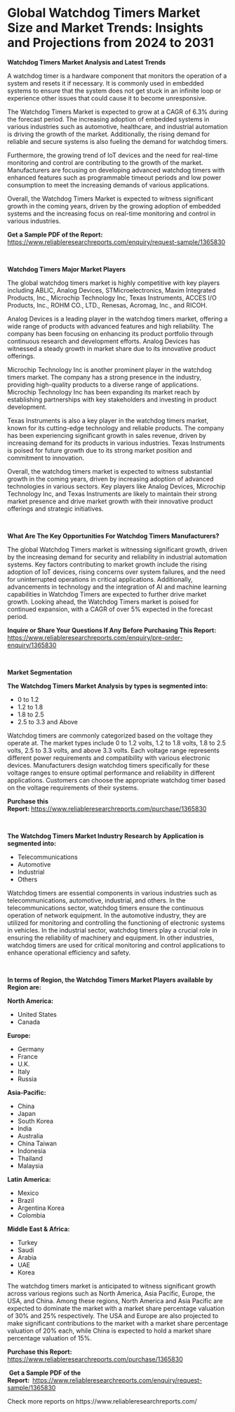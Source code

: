 <p><h1>Global Watchdog Timers Market Size and Market Trends: Insights and Projections from 2024 to 2031</h1></p><p><strong>Watchdog Timers Market Analysis and Latest Trends</strong></p>
<p><p>A watchdog timer is a hardware component that monitors the operation of a system and resets it if necessary. It is commonly used in embedded systems to ensure that the system does not get stuck in an infinite loop or experience other issues that could cause it to become unresponsive. </p><p>The Watchdog Timers Market is expected to grow at a CAGR of 6.3% during the forecast period. The increasing adoption of embedded systems in various industries such as automotive, healthcare, and industrial automation is driving the growth of the market. Additionally, the rising demand for reliable and secure systems is also fueling the demand for watchdog timers.</p><p>Furthermore, the growing trend of IoT devices and the need for real-time monitoring and control are contributing to the growth of the market. Manufacturers are focusing on developing advanced watchdog timers with enhanced features such as programmable timeout periods and low power consumption to meet the increasing demands of various applications.</p><p>Overall, the Watchdog Timers Market is expected to witness significant growth in the coming years, driven by the growing adoption of embedded systems and the increasing focus on real-time monitoring and control in various industries.</p></p>
<p><strong>Get a Sample PDF of the Report:&nbsp;</strong> <a href="https://www.reliableresearchreports.com/enquiry/request-sample/1365830">https://www.reliableresearchreports.com/enquiry/request-sample/1365830</a></p>
<p>&nbsp;</p>
<p><strong>Watchdog Timers Major Market Players</strong></p>
<p><p>The global watchdog timers market is highly competitive with key players including ABLIC, Analog Devices, STMicroelectronics, Maxim Integrated Products, Inc., Microchip Technology Inc, Texas Instruments, ACCES I/O Products, Inc., ROHM CO., LTD., Renesas, Acromag, Inc., and RICOH.</p><p>Analog Devices is a leading player in the watchdog timers market, offering a wide range of products with advanced features and high reliability. The company has been focusing on enhancing its product portfolio through continuous research and development efforts. Analog Devices has witnessed a steady growth in market share due to its innovative product offerings.</p><p>Microchip Technology Inc is another prominent player in the watchdog timers market. The company has a strong presence in the industry, providing high-quality products to a diverse range of applications. Microchip Technology Inc has been expanding its market reach by establishing partnerships with key stakeholders and investing in product development.</p><p>Texas Instruments is also a key player in the watchdog timers market, known for its cutting-edge technology and reliable products. The company has been experiencing significant growth in sales revenue, driven by increasing demand for its products in various industries. Texas Instruments is poised for future growth due to its strong market position and commitment to innovation.</p><p>Overall, the watchdog timers market is expected to witness substantial growth in the coming years, driven by increasing adoption of advanced technologies in various sectors. Key players like Analog Devices, Microchip Technology Inc, and Texas Instruments are likely to maintain their strong market presence and drive market growth with their innovative product offerings and strategic initiatives.</p></p>
<p>&nbsp;</p>
<p><strong>What Are The Key Opportunities For Watchdog Timers Manufacturers?</strong></p>
<p><p>The global Watchdog Timers market is witnessing significant growth, driven by the increasing demand for security and reliability in industrial automation systems. Key factors contributing to market growth include the rising adoption of IoT devices, rising concerns over system failures, and the need for uninterrupted operations in critical applications. Additionally, advancements in technology and the integration of AI and machine learning capabilities in Watchdog Timers are expected to further drive market growth. Looking ahead, the Watchdog Timers market is poised for continued expansion, with a CAGR of over 5% expected in the forecast period.</p></p>
<p><strong>Inquire or Share Your Questions If Any Before Purchasing This Report:</strong> <a href="https://www.reliableresearchreports.com/enquiry/pre-order-enquiry/1365830">https://www.reliableresearchreports.com/enquiry/pre-order-enquiry/1365830</a></p>
<p>&nbsp;</p>
<p><strong>Market Segmentation</strong></p>
<p><strong>The Watchdog Timers Market Analysis by types is segmented into:</strong></p>
<p><ul><li>0 to 1.2</li><li>1.2 to 1.8</li><li>1.8 to 2.5</li><li>2.5 to 3.3 and Above</li></ul></p>
<p><p>Watchdog timers are commonly categorized based on the voltage they operate at. The market types include 0 to 1.2 volts, 1.2 to 1.8 volts, 1.8 to 2.5 volts, 2.5 to 3.3 volts, and above 3.3 volts. Each voltage range represents different power requirements and compatibility with various electronic devices. Manufacturers design watchdog timers specifically for these voltage ranges to ensure optimal performance and reliability in different applications. Customers can choose the appropriate watchdog timer based on the voltage requirements of their systems.</p></p>
<p><strong>Purchase this Report:&nbsp;</strong><a href="https://www.reliableresearchreports.com/purchase/1365830">https://www.reliableresearchreports.com/purchase/1365830</a></p>
<p>&nbsp;</p>
<p><strong>The Watchdog Timers Market Industry Research by Application is segmented into:</strong></p>
<p><ul><li>Telecommunications</li><li>Automotive</li><li>Industrial</li><li>Others</li></ul></p>
<p><p>Watchdog timers are essential components in various industries such as telecommunications, automotive, industrial, and others. In the telecommunications sector, watchdog timers ensure the continuous operation of network equipment. In the automotive industry, they are utilized for monitoring and controlling the functioning of electronic systems in vehicles. In the industrial sector, watchdog timers play a crucial role in ensuring the reliability of machinery and equipment. In other industries, watchdog timers are used for critical monitoring and control applications to enhance operational efficiency and safety.</p></p>
<p>&nbsp;</p>
<p><strong>In terms of Region, the Watchdog Timers Market Players available by Region are:</strong></p>
<p>
    <p> <strong> North America: </strong>
        <ul>
            <li>United States</li>
            <li>Canada</li>
        </ul>
        </p> 
    <p> <strong> Europe: </strong>
        <ul>
            <li>Germany</li>
            <li>France</li>
            <li>U.K.</li>
            <li>Italy</li>
            <li>Russia</li>
        </ul>
        </p> 
    <p> <strong> Asia-Pacific: </strong>
        <ul>
            <li>China</li>
            <li>Japan</li>
            <li>South Korea</li>
            <li>India</li>
            <li>Australia</li>
            <li>China Taiwan</li>
            <li>Indonesia</li>
            <li>Thailand</li>
            <li>Malaysia</li>
        </ul>
        </p> 
    <p> <strong> Latin America: </strong>
        <ul>
            <li>Mexico</li>
            <li>Brazil</li>
            <li>Argentina Korea</li>
            <li>Colombia</li>
        </ul>
        </p> 
    <p> <strong> Middle East & Africa: </strong>
        <ul>
            <li>Turkey</li>
            <li>Saudi</li>
            <li>Arabia</li>
            <li>UAE</li>
            <li>Korea</li>
        </ul>
    </p>
    </p>
<p><p>The watchdog timers market is anticipated to witness significant growth across various regions such as North America, Asia Pacific, Europe, the USA, and China. Among these regions, North America and Asia Pacific are expected to dominate the market with a market share percentage valuation of 30% and 25% respectively. The USA and Europe are also projected to make significant contributions to the market with a market share percentage valuation of 20% each, while China is expected to hold a market share percentage valuation of 15%.</p></p>
<p><strong>Purchase this Report: </strong><a href="https://www.reliableresearchreports.com/purchase/1365830">https://www.reliableresearchreports.com/purchase/1365830</a></p>
<p>&nbsp;<strong>Get a Sample PDF of the Report:&nbsp;&nbsp;</strong><a href="https://www.reliableresearchreports.com/enquiry/request-sample/1365830">https://www.reliableresearchreports.com/enquiry/request-sample/1365830</a></p>
<p><strong></strong></p>
<p>Check more reports on https://www.reliableresearchreports.com/</p>